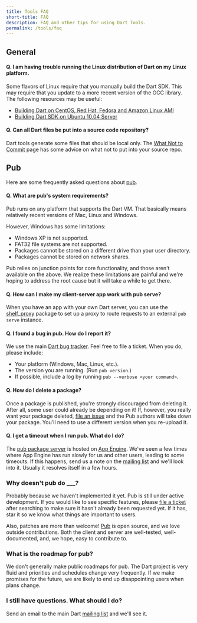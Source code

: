 ```yaml
---
title: Tools FAQ
short-title: FAQ
description: FAQ and other tips for using Dart Tools.
permalink: /tools/faq
---
```


## General

#### Q. I am having trouble running the Linux distribution of Dart on my Linux platform.
Some flavors of Linux require that you manually build the Dart SDK.
This may require that you update to a more recent version of
the GCC library.
The following resources may be useful:

  * [Building Dart on CentOS, Red Hat, Fedora and Amazon Linux AMI](https://github.com/dart-lang/sdk/wiki/Building-Dart-on-CentOS,-Red-Hat,-Fedora-and-Amazon-Linux-AMI)
  * [Building Dart SDK on Ubuntu 10.04 Server](https://github.com/dart-lang/sdk/wiki/Building-Dart-SDK-on-Ubuntu-10.04-Server)


#### Q. Can all Dart files be put into a source code repository?
Dart tools generate some files that should be local only.
The [What Not to Commit](/guides/libraries/private-files) page
has some advice on what not to put into your source repo.

## Pub

Here are some frequently asked questions about [pub](/tools/pub).

#### Q. What are pub's system requirements?

Pub runs on any platform that supports the Dart VM. That basically means
relatively recent versions of Mac, Linux and Windows.

However, Windows has some limitations:

* Windows XP is not supported.
* FAT32 file systems are not supported.
* Packages cannot be stored on a different drive than your user directory.
* Packages cannot be stored on network shares.

Pub relies on junction points for core functionality, and those aren't
available on the above. We realize these limitations are painful and we're
hoping to address the root cause but it will take a while to get there.

#### Q. How can I make my client-server app work with **pub serve**?

When you have an app with your own Dart server, you can use the
[shelf_proxy](http://pub.dartlang.org/packages/shelf_proxy) package
to set up a proxy to route requests
to an external `pub serve` instance.

#### Q. I found a bug in pub. How do I report it?

We use the main [Dart bug tracker][]. Feel free to file a ticket. When you do,
please include:

[Dart bug tracker]: https://github.com/dart-lang/sdk/issues/new

* Your platform (Windows, Mac, Linux, etc.).
* The version you are running. (Run `pub version`.)
* If possible, include a log by running `pub --verbose <your command>`.

#### Q. How do I delete a package?

Once a package is published, you're strongly discouraged from deleting it.
After all, some user could already be depending on it! If, however, you really
want your package deleted, [file an issue][delete-request] and the Pub authors
will take down your package. You'll need to use a different version when you
re-upload it.

[delete-request]: https://github.com/dart-lang/pub-dartlang-dart/issues

#### Q. I get a timeout when I run pub. What do I do?

The [pub package server][] is hosted on [App Engine][]. We've seen a few times
where App Engine has run slowly for us and other users, leading to some
timeouts. If this happens, send us a note on the [mailing list][] and we'll
look into it. Usually it resolves itself in a few hours.

[pub package server]: https://pub.dartlang.org
[app engine]: https://appengine.google.com
[mailing list]: https://groups.google.com/a/dartlang.org/forum/?fromgroups#!forum/misc

### Why doesn't pub do ___?

Probably because we haven't implemented it yet. Pub is still under active
development. If you would like to see specific features, please
[file a ticket][Dart bug tracker] after searching to make sure it hasn't
already been requested yet. If it has, star it so we know what things are
important to users.

Also, patches are more than welcome!
[Pub](https://github.com/dart-lang/pub)
is open source, and we love outside
contributions. Both the client and server are well-tested,
well-documented, and, we hope, easy to contribute to.

### What is the roadmap for pub?

We don't generally make public roadmaps for pub. The Dart project is very fluid
and priorities and schedules change very frequently. If we make promises for
the future, we are likely to end up disappointing users when plans change.

### I still have questions. What should I do?

Send an email to the main Dart [mailing list][] and we'll see it.
